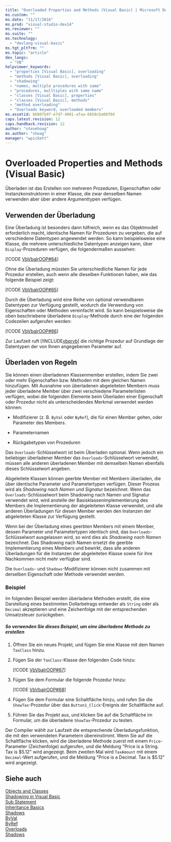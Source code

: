 ```yaml
---
title: "Overloaded Properties and Methods (Visual Basic) | Microsoft Docs"
ms.custom: ""
ms.date: "11/17/2016"
ms.prod: "visual-studio-dev14"
ms.reviewer: ""
ms.suite: ""
ms.technology: 
  - "devlang-visual-basic"
ms.tgt_pltfrm: ""
ms.topic: "article"
dev_langs: 
  - "VB"
helpviewer_keywords: 
  - "properties [Visual Basic], overloading"
  - "methods [Visual Basic], overloading"
  - "shadowing"
  - "names, multiple procedures with same"
  - "procedures, mulltiples with same name"
  - "classes [Visual Basic], properties"
  - "classes [Visual Basic], methods"
  - "method overloading"
  - "Overloads keyword, overloaded members"
ms.assetid: b686fb97-e7d7-4001-afaa-6650cba08f0d
caps.latest.revision: 12
caps.handback.revision: 12
author: "stevehoag"
ms.author: "shoag"
manager: "wpickett"
---
```

# Overloaded Properties and Methods (Visual Basic)
Überladen ist das Erstellen von mehreren Prozeduren, Eigenschaften oder Instanzkonstruktoren in einer Klasse, die zwar denselben Namen verwenden aber über andere Argumenttypen verfügen.  
  
## Verwenden der Überladung  
 Eine Überladung ist besonders dann hilfreich, wenn es das Objektmodell erforderlich macht, identische Namen für Prozeduren zu vergeben, die auf verschiedene Datentypen angewendet werden.  So kann beispielsweise eine Klasse, die mehrere unterschiedliche Datentypen anzeigen kann, über `Display`\-Prozeduren verfügen, die folgendermaßen aussehen:  
  
 [!CODE [VbVbalrOOP#64](../CodeSnippet/VS_Snippets_VBCSharp/VbVbalrOOP#64)]  
  
 Ohne die Überladung müssten Sie unterschiedliche Namen für jede Prozedur erstellen, auch wenn alle dieselben Funktionen haben, wie das folgende Beispiel zeigt:  
  
 [!CODE [VbVbalrOOP#65](../CodeSnippet/VS_Snippets_VBCSharp/VbVbalrOOP#65)]  
  
 Durch die Überladung wird eine Reihe von optional verwendbaren Datentypen zur Verfügung gestellt, wodurch die Verwendung von Eigenschaften oder Methoden vereinfacht wird.  So kann beispielsweise die oben beschriebene überladene `Display`\-Methode durch eine der folgenden Codezeilen aufgerufen werden:  
  
 [!CODE [VbVbalrOOP#66](../CodeSnippet/VS_Snippets_VBCSharp/VbVbalrOOP#66)]  
  
 Zur Laufzeit ruft [!INCLUDE[vbprvb](../../../../csharp/programming-guide/concepts/linq/includes/vbprvb_md.md)] die richtige Prozedur auf Grundlage der Datentypen der von Ihnen angegebenen Parameter auf.  
  
## Überladen von Regeln  
 Sie können einen überladenen Klassenmember erstellen, indem Sie zwei oder mehr Eigenschaften bzw. Methoden mit dem gleichen Namen hinzufügen.  Mit Ausnahme von überladenen abgeleiteten Membern muss jeder überladene Member über zwei verschiedene Parameterlisten verfügen, wobei die folgenden Elemente beim Überladen einer Eigenschaft oder Prozedur nicht als unterscheidendes Merkmal verwendet werden können:  
  
-   Modifizierer \(z. B. `ByVal` oder `ByRef`\), die für einen Member gelten, oder Parameter des Members.  
  
-   Parameternamen  
  
-   Rückgabetypen von Prozeduren  
  
 Das `Overloads`\-Schlüsselwort ist beim Überladen optional. Wenn jedoch ein beliebiger überladener Member das `Overloads`\-Schlüsselwort verwendet, müssen alle anderen überladenen Member mit demselben Namen ebenfalls dieses Schlüsselwort angeben.  
  
 Abgeleitete Klassen können geerbte Member mit Membern überladen, die über identische Parameter und Parametertypen verfügen. Dieser Prozess wird als *Shadowing nach Namen und Signatur* bezeichnet.  Wenn das `Overloads`\-Schlüsselwort beim Shadowing nach Namen und Signatur verwendet wird, wird anstelle der Basisklassenimplementierung des Members die Implementierung der abgeleiteten Klasse verwendet, und alle anderen Überladungen für diesen Member werden den Instanzen der abgeleiteten Klasse zur Verfügung gestellt.  
  
 Wenn bei der Überladung eines geerbten Members mit einem Member, dessen Parameter und Parametertypen identisch sind, das `Overloads`\-Schlüsselwort ausgelassen wird, so wird dies als *Shadowing nach Namen* bezeichnet.  Das Shadowing nach Namen ersetzt die geerbte Implementierung eines Members und bewirkt, dass alle anderen Überladungen für die Instanzen der abgeleiteten Klasse sowie für ihre Nachkommen nicht mehr verfügbar sind.  
  
 Die `Overloads`\- und `Shadows`\-Modifizierer können nicht zusammen mit derselben Eigenschaft oder Methode verwendet werden.  
  
### Beispiel  
 Im folgenden Beispiel werden überladene Methoden erstellt, die eine Darstellung eines bestimmten Dollarbetrags entweder als `String` oder als `Decimal` akzeptieren und eine Zeichenfolge mit der entsprechenden Umsatzsteuer zurückgeben.  
  
##### So verwenden Sie dieses Beispiel, um eine überladene Methode zu erstellen  
  
1.  Öffnen Sie ein neues Projekt, und fügen Sie eine Klasse mit dem Namen `TaxClass` hinzu.  
  
2.  Fügen Sie der `TaxClass`\-Klasse den folgenden Code hinzu:  
  
     [!CODE [VbVbalrOOP#67](../CodeSnippet/VS_Snippets_VBCSharp/VbVbalrOOP#67)]  
  
3.  Fügen Sie dem Formular die folgende Prozedur hinzu:  
  
     [!CODE [VbVbalrOOP#68](../CodeSnippet/VS_Snippets_VBCSharp/VbVbalrOOP#68)]  
  
4.  Fügen Sie dem Formular eine Schaltfläche hinzu, und rufen Sie die `ShowTax`\-Prozedur über das `Button1_Click`\-Ereignis der Schaltfläche auf.  
  
5.  Führen Sie das Projekt aus, und klicken Sie auf die Schaltfläche im Formular, um die überladene `ShowTax`\-Prozedur zu testen.  
  
 Der Compiler wählt zur Laufzeit die entsprechende Überladungsfunktion, die mit den verwendeten Parametern übereinstimmt.  Wenn Sie auf die Schaltfläche klicken, wird die überladene Methode zuerst mit einem `Price`\-Parameter \(Zeichenfolge\) aufgerufen, und die Meldung "Price is a String.  Tax is $5.12" wird angezeigt.  Beim zweiten Mal wird `TaxAmount` mit einem `Decimal`\-Wert aufgerufen, und die Meldung "Price is a Decimal.  Tax is $5.12" wird angezeigt.  
  
## Siehe auch  
 [Objects and Classes](../../../../visual-basic/programming-guide/language-features/objects-and-classes/index.md)   
 [Shadowing in Visual Basic](../../../../visual-basic/programming-guide/language-features/declared-elements/shadowing.md)   
 [Sub Statement](../../../../visual-basic/language-reference/statements/sub-statement.md)   
 [Inheritance Basics](../../../../visual-basic/programming-guide/language-features/objects-and-classes/inheritance-basics.md)   
 [Shadows](../../../../visual-basic/language-reference/modifiers/shadows.md)   
 [ByVal](../../../../visual-basic/language-reference/modifiers/byval.md)   
 [ByRef](../../../../visual-basic/language-reference/modifiers/byref.md)   
 [Overloads](../../../../visual-basic/language-reference/modifiers/overloads.md)   
 [Shadows](../../../../visual-basic/language-reference/modifiers/shadows.md)